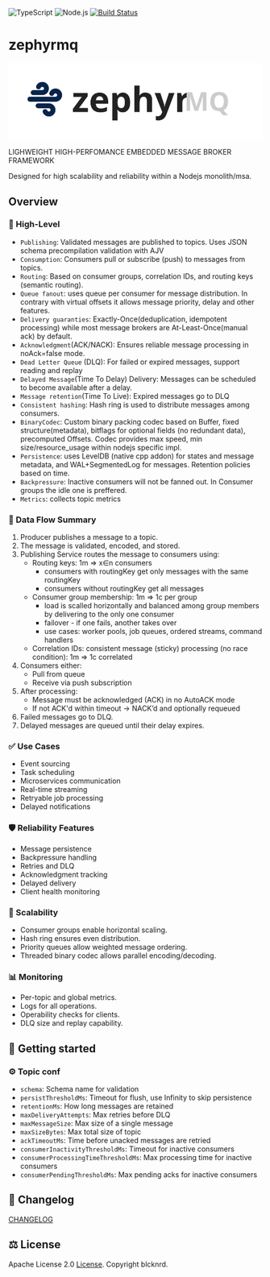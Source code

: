 ![TypeScript](https://shields.io/badge/TypeScript-3178C6?logo=TypeScript&logoColor=FFF&style=flat-square)
![Node.js](https://shields.io/badge/Node.js-417e38?logo=nodedotjs&logoColor=FFF&style=flat-square)
[![Build Status](https://github.com/blcknrd/mbroker/workflows/Code%20quality%20checks/badge.svg)](https://github.com/blcknrd/mbroker/actions)

# zephyrmq

![SVG Image](./logo.svg)

LIGHWEIGHT HIGH-PERFOMANCE EMBEDDED MESSAGE BROKER FRAMEWORK

Designed for high scalability and reliability within a Nodejs monolith/msa.

## Overview

### 🧠 High-Level

- `Publishing`: Validated messages are published to topics. Uses JSON schema precompilation validation with AJV
- `Consumption`: Consumers pull or subscribe (push) to messages from topics.
- `Routing`: Based on consumer groups, correlation IDs, and routing keys (semantic routing).
- `Queue fanout`: uses queue per consumer for message distribution. In contrary with virtual offsets it allows message priority, delay and other features.
- `Delivery guaranties`: Exactly-Once(deduplication, idempotent processing) while most message brokers are At-Least-Once(manual ack) by default.
- `Acknowledgment`(ACK/NACK): Ensures reliable message processing in noAck=false mode.
- `Dead Letter Queue` (DLQ): For failed or expired messages, support reading and replay
- `Delayed Message`(Time To Delay) Delivery: Messages can be scheduled to become available after a delay.
- `Message retention`(Time To Live): Expired messages go to DLQ
- `Consistent hashing`: Hash ring is used to distribute messages among consumers.
- `BinaryCodec`: Custom binary packing codec based on Buffer, fixed structure(metadata), bitflags for optional fields (no redundant data), precomputed Offsets. Codec provides max speed, min size/resource_usage within nodejs specific impl.
- `Persistence`: uses LevelDB (native cpp addon) for states and message metadata, and WAL+SegmentedLog for messages. Retention policies based on time.
- `Backpressure`: Inactive consumers will not be fanned out. In Consumer groups the idle one is preffered.
- `Metrics`: collects topic metrics

### 🔁 Data Flow Summary

1. Producer publishes a message to a topic.
2. The message is validated, encoded, and stored.
3. Publishing Service routes the message to consumers using:
   - Routing keys: 1m => x∈n consumers
     - consumers with routingKey get only messages with the same routingKey
     - consumers without routingKey get all messages
   - Consumer group membership: 1m => 1c per group
     - load is scalled horizontally and balanced among group members by delivering to the only one consumer
     - failover - if one fails, another takes over
     - use cases: worker pools, job queues, ordered streams, command handlers
   - Correlation IDs: consistent message (sticky) processing (no race condition): 1m => 1c correlated
4. Consumers either:
   - Pull from queue
   - Receive via push subscription
5. After processing:
   - Message must be acknowledged (ACK) in no AutoACK mode
   - If not ACK'd within timeout → NACK’d and optionally requeued
6. Failed messages go to DLQ.
7. Delayed messages are queued until their delay expires.

### ✅ Use Cases

- Event sourcing
- Task scheduling
- Microservices communication
- Real-time streaming
- Retryable job processing
- Delayed notifications

### 🛡️ Reliability Features

- Message persistence
- Backpressure handling
- Retries and DLQ
- Acknowledgment tracking
- Delayed delivery
- Client health monitoring

### 🧪 Scalability

- Consumer groups enable horizontal scaling.
- Hash ring ensures even distribution.
- Priority queues allow weighted message ordering.
- Threaded binary codec allows parallel encoding/decoding.

### 📊 Monitoring

- Per-topic and global metrics.
- Logs for all operations.
- Operability checks for clients.
- DLQ size and replay capability.

## 📌 Getting started

### ⚙️ Topic conf

- `schema`: Schema name for validation
- `persistThresholdMs`: Timeout for flush, use Infinity to skip persistence
- `retentionMs`: How long messages are retained
- `maxDeliveryAttempts`: Max retries before DLQ
- `maxMessageSize`: Max size of a single message
- `maxSizeBytes`: Max total size of topic
- `ackTimeoutMs`: Time before unacked messages are retried
- `consumerInactivityThresholdMs`: Timeout for inactive consumers
- `consumerProcessingTimeThresholdMs`: Max processing time for inactive consumers
- `consumerPendingThresholdMs`: Max pending acks for inactive consumers

## 🔁 Changelog

[CHANGELOG](CHANGELOG.md)

## ⚖️ License

Apache License 2.0 [License](LICENSE). Copyright blcknrd.
